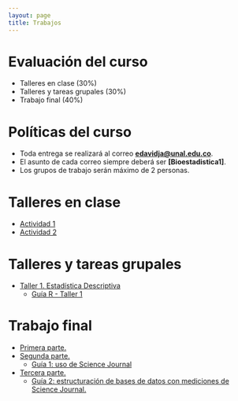 ```yaml
---
layout: page
title: Trabajos
---
```


# Evaluación del curso

- Talleres en clase (30%)
- Talleres y tareas grupales (30%)
- Trabajo final (40%)

# Políticas del curso

- Toda entrega se realizará al correo **edavidja@unal.edu.co**.
- El asunto de cada correo siempre deberá ser **[Bioestadistica1]**.
- Los grupos de trabajo serán máximo de 2 personas.

# Talleres en clase

- [Actividad 1](/Talleres/Actividad_1.pdf)
- [Actividad 2](/Talleres/Actividad_2.pdf)

# Talleres y tareas grupales

- [Taller 1. Estadística Descriptiva](/Talleres/Taller1.html)
    - [Guía R - Taller 1](/Talleres/GuiaR1.html)
  
# Trabajo final

- [Primera parte.](/Talleres/TrabajoFinal1.pdf)
- [Segunda parte.](/Talleres/TrabajoFinal1.2.pdf)
    - [Guía 1: uso de Science Journal](/Talleres/ScienceJournal.html)
- [Tercera parte.](/Talleres/TrabajoFinal1.3.pdf)
    - [Guía 2: estructuración de bases de datos con mediciones de Science Journal.](Guia2.html)
